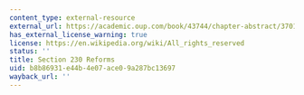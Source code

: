 ```yaml
---
content_type: external-resource
external_url: https://academic.oup.com/book/43744/chapter-abstract/370144814?redirectedFrom=fulltext
has_external_license_warning: true
license: https://en.wikipedia.org/wiki/All_rights_reserved
status: ''
title: Section 230 Reforms
uid: b8b86931-e44b-4e07-ace0-9a287bc13697
wayback_url: ''
---
```

